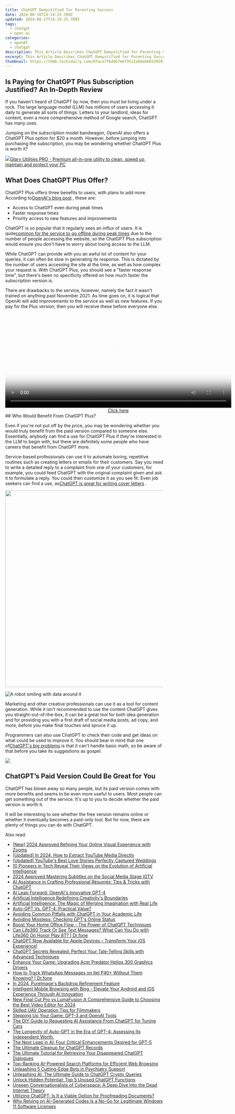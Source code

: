 ```yaml
---
title: ChatGPT Demystified for Parenting Success
date: 2024-08-16T14:19:25.789Z
updated: 2024-08-17T14:19:25.789Z
tags:
  - chatgpt
  - open-ai
categories:
  - openAI
  - chatgpt
description: This Article Describes ChatGPT Demystified for Parenting Success
excerpt: This Article Describes ChatGPT Demystified for Parenting Success
thumbnail: https://thmb.techidaily.com/87aca7f6dd67e673512ab0a4b65285915e96bdcd3ec0b101bd85e568d66096bf.jpg
---
```


## Is Paying for ChatGPT Plus Subscription Justified? An In-Depth Review

 If you haven't heard of ChatGPT by now, then you must be living under a rock. The large language model (LLM) has millions of users accessing it daily to generate all sorts of things. Letters to your landlord, ideas for content, even a more comprehensive method of Google search, ChatGPT has many uses.

 Jumping on the subscription model bandwagon, OpenAI also offers a ChatGPT Plus option for $20 a month. However, before jumping into purchasing the subscription, you may be wondering whether ChatGPT Plus is worth it?

<!-- affiliate ads begin -->
<a href="https://order.glarysoft.com/order/checkout.php?PRODS=4535075&QTY=1&AFFILIATE=108875&CART=1"><img src="https://secure.avangate.com/images/merchant/6734fa703f6633ab896eecbdfad8953a/products/GU-500_672.png" border="0">Glary Utilities PRO -  Premium all-in-one utility to clean, speed up, maintain and protect your PC</a>
<!-- affiliate ads end -->
## What Does ChatGPT Plus Offer?

 ChatGPT Plus offers three benefits to users, with plans to add more. According to[OpenAI's blog post](https://openai.com/blog/chatgpt-plus) , these are:

* Access to ChatGPT even during peak times
* Faster response times
* Priority access to new features and improvements

 ChatGPT is so popular that it regularly sees an influx of users. It is quite[common for the service to go offline during peak times](https://www.makeuseof.com/chatgpt-at-capacity-right-now-windows/) due to the number of people accessing the website, so the ChatGPT Plus subscription would ensure you don't have to worry about losing access to the LLM.

 While ChatGPT can provide with you an awful lot of content for your queries, it can often be slow in generating its response. This is dictated by the number of users accessing the site at the time, as well as how complex your request is. With ChatGPT Plus, you should see a "faster response time", but there's been no specificity offered on how much faster the subscription version is.

 There are drawbacks to the service, however, namely the fact it wasn't trained on anything past November 2021\. As time goes on, it is logical that OpenAI will add improvements to the service as well as new features. If you pay for the Plus version, then you will receive these before everyone else.

<!-- affiliate ads begin -->
<span id="1993650">
					<video width="720" height="300" style="cursor:pointer"
           poster="//a.impactradius-go.com/display-clicktoplayimage/1993650.jpeg"
           onclick="if(!this.playClicked){this.play();this.setAttribute('controls',true);this.playClicked=true;}">
	   <source src="//a.impactradius-go.com/display-ad/22993-1993650">
	   <img src="//a.impactradius-go.com/display-clicktoplayimage/1993650.jpeg" style="border: none; height: 100%; width: 100%; object-fit: contain">
	</video>
	<div style="width:720px;text-align:center"><a href="javascript:window.open(decodeURIComponent('https%3A%2F%2Fhomestyler.sjv.io%2Fc%2F5597632%2F1993650%2F22993'), '_blank');void(0);">Click here</a></div>
</span>
<img height="0" width="0" src="https://imp.pxf.io/i/5597632/1993650/22993" style="position:absolute;visibility:hidden;" border="0" />
<!-- affiliate ads end -->
## Who Would Benefit From ChatGPT Plus?

 Even if you're not put off by the price, you may be wondering whether you would truly benefit from the paid version compared to someone else. Essentially, anybody can find a use for ChatGPT Plus if they're interested in the LLM to begin with, but there are definitely some people who have careers that benefit from ChatGPT more.

 Service-based professionals can use it to automate boring, repetitive routines such as creating letters or emails for their customers. Say you need to write a detailed reply to a complaint from one of your customers, for example, you could feed ChatGPT with the original complaint given and ask it to formulate a reply. You could then customize it as you see fit. Even job seekers can find a use, as[ChatGPT is great for writing cover letters](https://www.makeuseof.com/write-cover-letter-using-chatgpt/) .

<!-- affiliate ads begin -->
<a href="https://electronicx.pxf.io/c/5597632/1872496/14483" target="_top" id="1872496"><img src="//a.impactradius-go.com/display-ad/14483-1872496" border="0" alt="" width="750" height="625"/></a><img height="0" width="0" src="https://imp.pxf.io/i/5597632/1872496/14483" style="position:absolute;visibility:hidden;" border="0" />
<!-- affiliate ads end -->
![A robot smiling with data around it](https://static1.makeuseofimages.com/wordpress/wp-content/uploads/2023/03/ai-robot-data.jpg)

 Marketing and other creative professionals can use it as a tool for content generation. While it isn't recommended to use the content ChatGPT gives you straight-out-of-the-box, it can be a great tool for both idea generation and for providing you with a first draft of social media posts, ad copy, and more, before you make final touches and spruce it up.

 Programmers can also use ChatGPT to check their code and get ideas on what could be used to improve it. You should bear in mind that one of[ChatGPT's big problems](https://www.makeuseof.com/openai-chatgpt-biggest-probelms/) is that it can't handle basic math, so be aware of that before you take its suggestions as gospel.

<!-- affiliate ads begin -->
<a href="https://secure.2checkout.com/order/checkout.php?PRODS=45152835&QTY=1&AFFILIATE=108875&CART=1"><img src="https://download.terabyteunlimited.com/banners/ad_800x450_d.jpg" border="0"></a>
<!-- affiliate ads end -->
## ChatGPT’s Paid Version Could Be Great for You

 ChatGPT has blown away so many people, but its paid version comes with more benefits and seems to be even more useful to users. Most people can get something out of the service. It's up to you to decide whether the paid version is worth it.

 It will be interesting to see whether the free version remains online or whether it eventually becomes a paid-only tool. But for now, there are plenty of things you can do with ChatGPT.


<ins class="adsbygoogle"
     style="display:block"
     data-ad-format="autorelaxed"
     data-ad-client="ca-pub-7571918770474297"
     data-ad-slot="1223367746"></ins>



<ins class="adsbygoogle"
     style="display:block"
     data-ad-client="ca-pub-7571918770474297"
     data-ad-slot="8358498916"
     data-ad-format="auto"
     data-full-width-responsive="true"></ins>

<span class="atpl-alsoreadstyle">Also read:</span>
<div><ul>
<li><a href="https://fox-glue.techidaily.com/new-2024-approved-refining-your-online-visual-experience-with-zooms/"><u>[New] 2024 Approved  Refining Your Online Visual Experience with Zooms</u></a></li>
<li><a href="https://eaxpv-info.techidaily.com/updated-in-2024-how-to-extract-youtube-media-directly/"><u>[Updated] In 2024, How to Extract YouTube Media Directly</u></a></li>
<li><a href="https://youtube-web.techidaily.com/ed-youtubes-best-love-stories-perfectly-captured-weddings/"><u>[Updated] YouTube's Best Love Stories  Perfectly Captured Weddings</u></a></li>
<li><a href="https://tech-revival.techidaily.com/10-pioneers-in-tech-reveal-their-views-on-the-evolution-of-artificial-intelligence/"><u>10 Pioneers in Tech Reveal Their Views on the Evolution of Artificial Intelligence</u></a></li>
<li><a href="https://instagram-video-recordings.techidaily.com/2024-approved-mastering-subtitles-on-the-social-media-stage-igtv/"><u>2024 Approved  Mastering Subtitles on the Social Media Stage  IGTV</u></a></li>
<li><a href="https://tech-revival.techidaily.com/ai-assistance-in-crafting-professional-resumes-tips-and-tricks-with-chatgpt/"><u>AI Assistance in Crafting Professional Résumés: Tips & Tricks with ChatGPT</u></a></li>
<li><a href="https://tech-revival.techidaily.com/ai-leap-forward-openais-innovative-gpt-4/"><u>AI Leap Forward: OpenAI's Innovative GPT-4</u></a></li>
<li><a href="https://tech-revival.techidaily.com/artificial-intelligence-redefining-creativitys-boundaries/"><u>Artificial Intelligence Redefining Creativity's Boundaries</u></a></li>
<li><a href="https://tech-revival.techidaily.com/artificial-intelligence-the-magic-of-merging-imagination-with-real-life/"><u>Artificial Intelligence: The Magic of Merging Imagination with Real Life</u></a></li>
<li><a href="https://tech-revival.techidaily.com/auto-gpt-vs-gpt-4-practical-value/"><u>Auto-GPT Vs. GPT-4: Practical Value?</u></a></li>
<li><a href="https://tech-revival.techidaily.com/avoiding-common-pitfalls-with-chatgpt-in-your-academic-life/"><u>Avoiding Common Pitfalls with ChatGPT in Your Academic Life</u></a></li>
<li><a href="https://tech-revival.techidaily.com/avoiding-missteps-checking-gpts-online-status/"><u>Avoiding Missteps: Checking GPT's Online Status</u></a></li>
<li><a href="https://tech-revival.techidaily.com/boost-your-home-office-flow-the-power-of-chatgpt-techniques/"><u>Boost Your Home Office Flow - The Power of ChatGPT Techniques</u></a></li>
<li><a href="https://fake-location.techidaily.com/can-life360-track-or-see-text-messages-what-can-you-do-with-life360-on-honor-play-8t-drfone-by-drfone-virtual-android/"><u>Can Life360 Track Or See Text Messages? What Can You Do with Life360 On Honor Play 8T? | Dr.fone</u></a></li>
<li><a href="https://tech-revival.techidaily.com/1722193909477-chatgpt-now-available-for-apple-devices-transform-your-ios-experience/"><u>ChatGPT Now Available for Apple Devices – Transform Your iOS Experience!</u></a></li>
<li><a href="https://tech-revival.techidaily.com/chatgpt-secrets-revealed-perfect-your-tale-telling-skills-with-advanced-techniques/"><u>ChatGPT Secrets Revealed: Perfect Your Tale-Telling Skills with Advanced Techniques</u></a></li>
<li><a href="https://driver-download.techidaily.com/enhance-your-game-upgrading-acer-predator-helios-300-graphics-drivers/"><u>Enhance Your Game: Upgrading Acer Predator Helios 300 Graphics Drivers</u></a></li>
<li><a href="https://android-location-track.techidaily.com/how-to-track-whatsapp-messages-on-itel-p40plus-without-them-knowing-drfone-by-drfone-virtual-android/"><u>How to Track WhatsApp Messages on Itel P40+ Without Them Knowing? | Dr.fone</u></a></li>
<li><a href="https://extra-approaches.techidaily.com/in-2024-pureimages-backdrop-refinement-feature/"><u>In 2024, PureImage's Backdrop Refinement Feature</u></a></li>
<li><a href="https://tech-revival.techidaily.com/1721783090929-intelligent-mobile-browsing-with-bing-elevate-your-android-and-ios-experience-through-ai-innovation/"><u>Intelligent Mobile Browsing with Bing - Elevate Your Android and iOS Experience Through AI Innovation</u></a></li>
<li><a href="https://smart-video-creator.techidaily.com/new-final-cut-pro-vs-lumafusion-a-comprehensive-guide-to-choosing-the-best-video-editor-for-2024/"><u>New Final Cut Pro vs LumaFusion A Comprehensive Guide to Choosing the Best Video Editor for 2024</u></a></li>
<li><a href="https://extra-tips.techidaily.com/skilled-uav-operation-tips-for-filmmakers/"><u>Skilled UAV Operation Tips for Filmmakers</u></a></li>
<li><a href="https://tech-revival.techidaily.com/stepping-up-your-game-gpt-3-and-openai-tools/"><u>Stepping Up Your Game: GPT-3 and OpenAI Tools</u></a></li>
<li><a href="https://tech-revival.techidaily.com/the-diy-guide-to-requesting-ai-assistance-from-chatgpt-for-tuning-cars/"><u>The DIY Guide to Requesting AI Assistance From ChatGPT for Tuning Cars</u></a></li>
<li><a href="https://tech-revival.techidaily.com/1722124476263-the-longevity-of-auto-gpt-in-the-era-of-gpt-4-assessing-its-independent-worth/"><u>The Longevity of Auto-GPT in the Era of GPT-4: Assessing Its Independent Worth.</u></a></li>
<li><a href="https://tech-revival.techidaily.com/the-next-leap-in-ai-four-critical-enhancements-desired-for-gpt-5/"><u>The Next Leap in AI: Four Critical Enhancements Desired for GPT-5</u></a></li>
<li><a href="https://tech-revival.techidaily.com/the-ultimate-cleanup-for-chatgpt-records/"><u>The Ultimate Cleanup for ChatGPT Records</u></a></li>
<li><a href="https://tech-revival.techidaily.com/the-ultimate-tutorial-for-retrieving-your-disappeared-chatgpt-dialogues/"><u>The Ultimate Tutorial for Retrieving Your Disappeared ChatGPT Dialogues</u></a></li>
<li><a href="https://tech-revival.techidaily.com/top-ranking-ai-powered-search-platforms-for-efficient-web-browsing/"><u>Top-Ranking AI-Powered Search Platforms for Efficient Web Browsing</u></a></li>
<li><a href="https://tech-revival.techidaily.com/unleashing-5-cutting-edge-bots-in-psychiatry-support/"><u>Unleashing 5 Cutting-Edge Bots in Psychiatry Support</u></a></li>
<li><a href="https://tech-revival.techidaily.com/unleashing-ai-the-ultimate-guide-to-chatgpt-crypto-queries/"><u>Unleashing AI: The Ultimate Guide to ChatGPT Crypto Queries</u></a></li>
<li><a href="https://tech-revival.techidaily.com/unlock-hidden-potential-top-5-unused-chatgpt-functions/"><u>Unlock Hidden Potential: Top 5 Unused ChatGPT Functions</u></a></li>
<li><a href="https://tech-revival.techidaily.com/unseen-conversationalists-of-cyberspace-a-deep-dive-into-the-dead-internet-theory/"><u>Unseen Conversationalists of Cyberspace: A Deep Dive Into the Dead Internet Theory</u></a></li>
<li><a href="https://tech-revival.techidaily.com/utilizing-chatgpt-is-it-a-viable-option-for-proofreading-documents/"><u>Utilizing ChatGPT: Is It a Viable Option for Proofreading Documents?</u></a></li>
<li><a href="https://tech-revival.techidaily.com/why-relying-on-ai-generated-codes-is-a-no-go-for-legitimate-windows-11-software-licenses/"><u>Why Relying on AI-Generated Codes Is a No-Go for Legitimate Windows 11 Software Licenses</u></a></li>
</ul></div>
